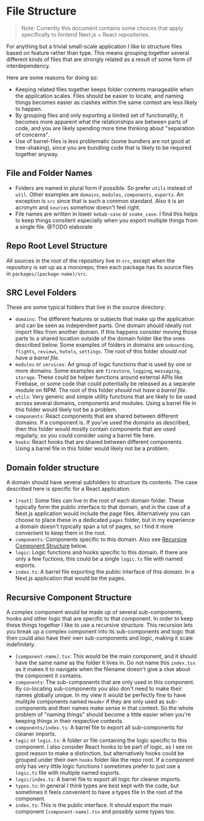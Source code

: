 # File Structure

> Note: Currently this document contains some choices that apply specifically to
> fontend Next.js + React repositories.

For anything but a trivial small-scale application I like to structure files
based on feature rather than type. This means grouping together several
different kinds of files that are strongly related as a result of some form of
interdependency.

Here are some reasons for doing so:

* Keeping related files together keeps folder contents manageable when the
  application scales. Files should be easier to locate, and naming things
  becomes easier as clashes within the same context are less likely to happen.
* By grouping files and only exporting a limited set of functionality, it
  becomes more apparent what the relationships are between parts of code, and
  you are likely spending more time thinking about "separation of concerns".
* Use of barrel-files is less problematic (some bundlers are not good at
  tree-shaking), since you are bundling code that is likely to be required
  together anyway.


## File and Folder Names

* Folders are named in plural form if possible. So prefer `utils` instead of
  `util`. Other examples are `domains`, `modules`, `components`, `exports`. An
  exception is `src` since that is such a common standard. Also it is an acronym
  and `sources` somehow doesn't feel right.
* File names are written in lower `kebab-case` or `snake_case`. I find this
  helps to keep things consitent especially when you export multiple things from
  a single file. @TODO elaborate

## Repo Root Level Structure

All sources in the root of the repository live in `src`, except when the
repository is set up as a monorepo, then each package has its source files in
`packages/[package-name]/src`.


## SRC Level Folders

These are some typical folders that live in the source directory:

* `domains`: The different features or subjects that make up the application and
  can be seen as independent parts. One domain should ideally not import files
  from another domain. If this happens consider moving those parts to a shared
  location outside of the domain folder like the ones described below. Some
  examples of folders in domains are `onboarding`, `flights`, `reviews`,
  `hotels`, `settings`. The root of this folder *should not have a barrel file*.
* `modules` or `services`: An group of logic functions that is used by one or
  more domains. Some examples are `firestore`, `logging`, `messaging`,
  `storage`. These could be helper functions around external APIs like Firebase,
  or some code that could potentially be released as a separate module on NPM.
  The root of this folder *should not have a barrel file*.
* `utils`: Very generic and simple utility functions that are likely to be used
  across several domains, components and modules. Using a barrel file in this
  folder would likely not be a problem.
* `components`: React components that are shared between different domains. If a
  component is. If you've used the domains as described, then this folder would
  mostly contain components that are used regularly, so you could consider using
  a barrel file here.
* `hooks`: React hooks that are shared between different components. Using a
  barrel file in this folder would likely not be a problem.

## Domain folder structure

A domain should have several subfolders to structure its contents. The case
described here is specific for a React application.

* `[root]`: Some files can live in the root of each domain folder. These
  typically form the public interface to that domain, and in the case of a
  Next.js application would include the page files. Alternatively you can choose
  to place these in a dedicated `pages` folder, but in my experience a domain
  doesn't typically span a lot of pages, so I find it more convenient to keep
  them in the root.
* `components`: Components specific to this domain. Also see [Recursive
  Component Structure](./file-structure#recursive-component-structure) below.
* `logic`: Logic functions and hooks specific to this domain. If there are only
  a few fuctions, this could be a single `logic.ts` file with named exports.
* `index.ts`: A barrel file exporting the public interface of this domain. In a
  Next.js application that would be the pages.

## Recursive Component Structure

A complex component would be made up of several sub-components, hooks and other
logic that are specific to that component. In order to keep these things
together I like to use a recursive structure. This recursion lets you break up a
complex component into its sub-components and logic that then could also have
their own sub-components and logic, making it scale indefinitely.

* `[component-name].tsx`: This would be the main component, and it should have
  the same name as the folder it lives in. Do not name this `index.tsx` as it
  makes it to navigate when the filename doesn't give a clue about the component
  it contains.
* `components`: The sub-components that are only used in this component. By
  co-locating sub-components you also don't need to make their names globally
  unique. In my view it would be perfectly fine to have mulitple components
  named `Header` if they are only used as sub-components and their names make
  sense in that context. So the whole problem of "naming things" should become a
  little easier when you're keeping things in their respective contexts.
* `components/index.ts`: A barrel file to export all sub-components for cleaner
  imports.
* `logic` or `logic.ts`: A folder or file containing the logic specific to this
  component. I also consider React hooks to be part of logic, as I see no good
  reason to make a distinction, but alternatively hooks could be grouped under
  their own `hooks` folder like the repo root. If a component only has very
  little logic functions I sometimes prefer to just use a `logic.ts` file with
  multiple named exports.
* `logic/index.ts`: A barrel file to export all logic for cleaner imports.
* `types.ts`: In general I think types are best kept with the code, but
  sometimes it feels convenient to have a types file in the root of the
  component.
* `index.ts`: This is the public interface. It should export the main component
  `[component-name].tsx` and possibly some types too.

